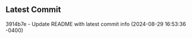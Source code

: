 
## Latest Commit
3914b7e - Update README with latest commit info (2024-08-29 16:53:36 -0400) <Yunxi-Zhou>
